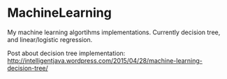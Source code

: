 # MachineLearning
My machine learning algortihms implementations. Currently decision tree, and linear/logistic regression.


Post about decision tree implementation:
http://intelligentjava.wordpress.com/2015/04/28/machine-learning-decision-tree/
